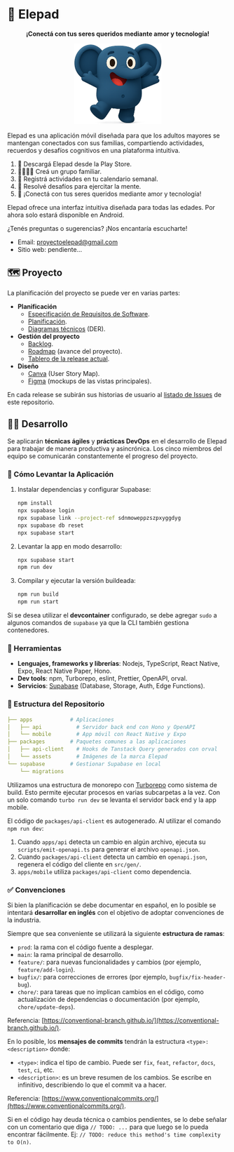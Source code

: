 # 🐘 Elepad

<p align="center">
  <b>¡Conectá con tus seres queridos mediante amor y tecnología!</b>
</p>

<p align="center">
  <img src="packages/assets/ele-excited.png" alt="Ele, el elefante de Elepad" width="200" />
</p>

Elepad es una aplicación móvil diseñada para que los adultos mayores se mantengan conectados con sus familias, compartiendo actividades, recuerdos y desafíos cognitivos en una plataforma intuitiva.

1. 📱 Descargá Elepad desde la Play Store.
2. 👨‍👩‍👧‍👦 Creá un grupo familiar.
3. 📆 Registrá actividades en tu calendario semanal.
4. 🧩 Resolvé desafíos para ejercitar la mente.
5. 🎯 ¡Conectá con tus seres queridos mediante amor y tecnología!

Elepad ofrece una interfaz intuitiva diseñada para todas las edades. Por ahora solo estará disponible en Android.

¿Tenés preguntas o sugerencias? ¡Nos encantaría escucharte!

- Email: [proyectoelepad@gmail.com](mailto:proyectoelepad@gmail.com)
- Sitio web: pendiente...

## 🗺️ Proyecto

La planificación del proyecto se puede ver en varias partes:

- **Planificación**
  - [Especificación de Requisitos de Software](https://docs.google.com/document/d/1R3vB02NTxqxi9H_KYEBNzvEl6xEbmV-Q1nAyWVGubfI).
  - [Planificación](https://docs.google.com/document/d/1NqHx6Go_-peDly_qNYltLgTfeM6FCRMo5ZNa35w0yvI).
  - [Diagramas técnicos](https://drive.google.com/file/d/1_6j1oftihcGSm7DQh2r-obAzsL51-S-g) (DER).
- **Gestión del proyecto**
  - [Backlog](https://github.com/users/elepad/projects/1/views/3).
  - [Roadmap](https://github.com/users/elepad/projects/1/views/2) (avance del proyecto).
  - [Tablero de la release actual](https://github.com/users/elepad/projects/1/views/1).
- **Diseño**
  - [Canva](https://www.canva.com/design/DAGtndSDPec/fhyqoHBOG9PvgYRHk9xqmA) (User Story Map).
  - [Figma](https://www.figma.com/design/rQOZ89Fed9UmfvBsExJyAo/Elepad-Mobile-App) (mockups de las vistas principales).

En cada release se subirán sus historias de usuario al [listado de Issues](https://github.com/elepad/Elepad/issues?q=is%3Aissue) de este repositorio.

## 👨‍💻 Desarrollo

Se aplicarán **técnicas ágiles** y **prácticas DevOps** en el desarrollo de Elepad para trabajar de manera productiva y asincrónica. Los cinco miembros del equipo se comunicarán constantemente el progreso del proyecto.

### 🚀 Cómo Levantar la Aplicación

1. Instalar dependencias y configurar Supabase:

    ```bash
    npm install
    npx supabase login
    npx supabase link --project-ref sdnmoweppzszpxyggdyg
    npx supabase db reset
    npx supabase start
    ```

2. Levantar la app en modo desarrollo:

    ```bash
    npx supabase start
    npm run dev
    ```

3. Compilar y ejecutar la versión buildeada:

    ```bash
    npm run build
    npm run start
    ```

Si se desea utilizar el **devcontainer** configurado, se debe agregar `sudo` a algunos comandos de `supabase` ya que la CLI también gestiona contenedores.

### 🔨 Herramientas

- **Lenguajes, frameworks y librerías**: Nodejs, TypeScript, React Native, Expo, React Native Paper, Hono.
- **Dev tools**: npm, Turborepo, eslint, Prettier, OpenAPI, orval.
- **Servicios**: [Supabase](https://supabase.com/dashboard/project/sdnmoweppzszpxyggdyg) (Database, Storage, Auth, Edge Functions).

### 📂 Estructura del Repositorio

```yaml
├── apps            # Aplicaciones
│   ├── api           # Servidor back end con Hono y OpenAPI
│   └── mobile        # App móvil con React Native y Expo
├── packages        # Paquetes comunes a las aplicaciones
│   ├── api-client    # Hooks de Tanstack Query generados con orval
│   └── assets        # Imágenes de la marca Elepad
└── supabase        # Gestionar Supabase en local
    └── migrations
```

Utilizamos una estructura de monorepo con [Turborepo](https://turborepo.com/docs) como sistema de build. Esto permite ejecutar procesos en varias subcarpetas a la vez. Con un solo comando `turbo run dev` se levanta el servidor back end y la app mobile.

El código de `packages/api-client` es autogenerado. Al utilizar el comando `npm run dev`:

1. Cuando `apps/api` detecta un cambio en algún archivo, ejecuta su `scripts/emit-openapi.ts` para generar el archivo `openapi.json`.
2. Cuando `packages/api-client` detecta un cambio en `openapi.json`, regenera el código del cliente en `src/gen/`.
3. `apps/mobile` utiliza `packages/api-client` como dependencia.

### ✅ Convenciones

Si bien la planificación se debe documentar en español, en lo posible se intentará **desarrollar en inglés** con el objetivo de adoptar convenciones de la industria.

Siempre que sea conveniente se utilizará la siguiente **estructura de ramas**:

- `prod`: la rama con el código fuente a desplegar.
- `main`: la rama principal de desarrollo.
- `feature/`: para nuevas funcionalidades y cambios (por ejemplo, `feature/add-login`).
- `bugfix/`: para correcciones de errores (por ejemplo, `bugfix/fix-header-bug`).
- `chore/`: para tareas que no implican cambios en el código, como actualización de dependencias o documentación (por ejemplo, `chore/update-deps`).

Referencia: [https://conventional-branch.github.io/](https://conventional-branch.github.io/).

En lo posible, los **mensajes de commits** tendrán la estructura `<type>: <description>` donde:

- `<type>`: indica el tipo de cambio. Puede ser `fix`, `feat`, `refactor`, `docs`, `test`, `ci`, etc.
- `<description>`: es un breve resumen de los cambios. Se escribe en infinitivo, describiendo lo que el commit va a hacer.

Referencia: [https://www.conventionalcommits.org/](https://www.conventionalcommits.org/).

Si en el código hay deuda técnica o cambios pendientes, se lo debe señalar con un comentario que diga `// TODO: ...` para que luego se lo pueda encontrar fácilmente. Ej: `// TODO: reduce this method's time complexity to O(n)`.
